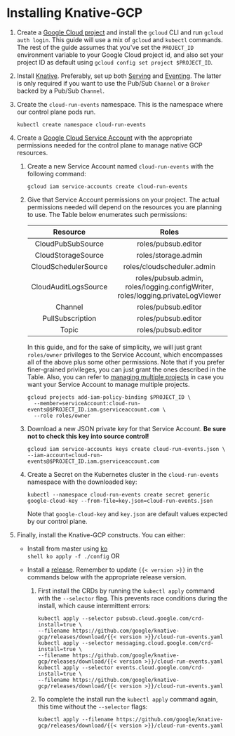 # Installing Knative-GCP

1. Create a
   [Google Cloud project](https://cloud.google.com/resource-manager/docs/creating-managing-projects)
   and install the `gcloud` CLI and run `gcloud auth login`. This guide will use
   a mix of `gcloud` and `kubectl` commands. The rest of the guide assumes that
   you've set the `PROJECT_ID` environment variable to your Google Cloud project
   id, and also set your project ID as default using
   `gcloud config set project $PROJECT_ID`.

1. Install [Knative](https://knative.dev/docs/install/). Preferably, set up both
   [Serving](https://knative.dev/docs/serving/) and
   [Eventing](https://knative.dev/docs/eventing/). The latter is only required
   if you want to use the Pub/Sub `Channel` or a `Broker` backed by a Pub/Sub
   `Channel`.

1. Create the `cloud-run-events` namespace. This is the namespace where our
   control plane pods run.

   ```shell
   kubectl create namespace cloud-run-events
   ```

1. Create a
   [Google Cloud Service Account](https://console.cloud.google.com/iam-admin/serviceaccounts/project)
   with the appropriate permissions needed for the control plane to manage
   native GCP resources.

   1. Create a new Service Account named `cloud-run-events` with the following
      command:

      ```shell
      gcloud iam service-accounts create cloud-run-events
      ```

   1. Give that Service Account permissions on your project. The actual
      permissions needed will depend on the resources you are planning to use.
      The Table below enumerates such permissions:

      |       Resource       |                                     Roles                                      |
      | :------------------: | :----------------------------------------------------------------------------: |
      |  CloudPubSubSource   |                              roles/pubsub.editor                               |
      |  CloudStorageSource  |                              roles/storage.admin                               |
      | CloudSchedulerSource |                           roles/cloudscheduler.admin                           |
      | CloudAuditLogsSource | roles/pubsub.admin, roles/logging.configWriter, roles/logging.privateLogViewer |
      |       Channel        |                              roles/pubsub.editor                               |
      |   PullSubscription   |                              roles/pubsub.editor                               |
      |        Topic         |                              roles/pubsub.editor                               |

      In this guide, and for the sake of simplicity, we will just grant
      `roles/owner` privileges to the Service Account, which encompasses all of
      the above plus some other permissions. Note that if you prefer
      finer-grained privileges, you can just grant the ones described in the
      Table. Also, you can refer to
      [managing multiple projects](../install/managing-multiple-projects.md) in
      case you want your Service Account to manage multiple projects.

      ```shell
      gcloud projects add-iam-policy-binding $PROJECT_ID \
        --member=serviceAccount:cloud-run-events@$PROJECT_ID.iam.gserviceaccount.com \
        --role roles/owner
      ```

   1. Download a new JSON private key for that Service Account. **Be sure not to
      check this key into source control!**

      ```shell
      gcloud iam service-accounts keys create cloud-run-events.json \
      --iam-account=cloud-run-events@$PROJECT_ID.iam.gserviceaccount.com
      ```

   1. Create a Secret on the Kubernetes cluster in the `cloud-run-events`
      namespace with the downloaded key:

      ```shell
      kubectl --namespace cloud-run-events create secret generic google-cloud-key --from-file=key.json=cloud-run-events.json
      ```

      Note that `google-cloud-key` and `key.json` are default values expected by
      our control plane.

1. Finally, install the Knative-GCP constructs. You can either:

   - Install from master using [ko](http://github.com/google/ko)   
      `shell ko apply -f ./config` OR
   - Install a [release](https://github.com/google/knative-gcp/releases).
     Remember to update `{{< version >}}` in the commands below with the
     appropriate release version.

     1. First install the CRDs by running the `kubectl apply` command with the
        `--selector` flag. This prevents race conditions during the install,
        which cause intermittent errors:

        ```shell
        kubectl apply --selector pubsub.cloud.google.com/crd-install=true \
        --filename https://github.com/google/knative-gcp/releases/download/{{< version >}}/cloud-run-events.yaml
        kubectl apply --selector messaging.cloud.google.com/crd-install=true \
        --filename https://github.com/google/knative-gcp/releases/download/{{< version >}}/cloud-run-events.yaml
        kubectl apply --selector events.cloud.google.com/crd-install=true \
        --filename https://github.com/google/knative-gcp/releases/download/{{< version >}}/cloud-run-events.yaml
        ```

     1. To complete the install run the `kubectl apply` command again, this time
        without the `--selector` flags:

        ```shell
        kubectl apply --filename https://github.com/google/knative-gcp/releases/download/{{< version >}}/cloud-run-events.yaml
        ```
